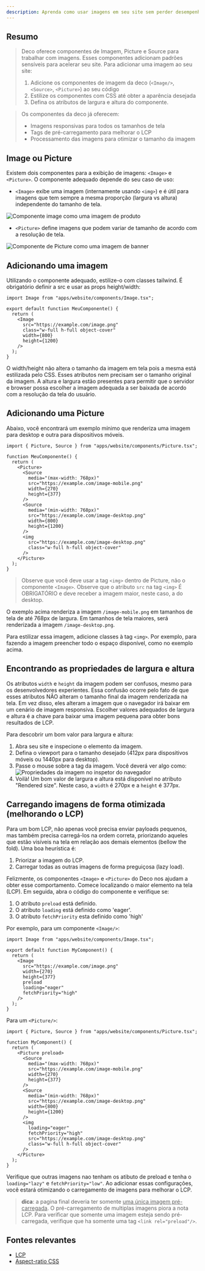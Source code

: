 ```yaml
---
description: Aprenda como usar imagens em seu site sem perder desempenho.
---
```


## Resumo

> Deco oferece componentes de Imagem, Picture e Source para trabalhar com
> imagens. Esses componentes adicionam padrões sensíveis para acelerar seu site.
> Para adicionar uma imagem ao seu site:
>
> 1. Adicione os componentes de imagem da deco (`<Image/>`, `<Source>`,
>    `<Picture>`) ao seu código
> 2. Estilize os componentes com CSS até obter a aparência desejada
> 3. Defina os atributos de largura e altura do componente.

> Os componentes da deco já oferecem:
>
> - Imagens responsivas para todos os tamanhos de tela
> - Tags de pré-carregamento para melhorar o LCP
> - Processamento das imagens para otimizar o tamanho da imagem

## Image ou Picture

Existem dois componentes para a exibição de imagens: `<Image>` e `<Picture>`. O
componente adequado depende do seu caso de uso:

- `<Image>` exibe uma imagem (internamente usando `<img>`) e é útil para imagens
  que tem sempre a mesma proporção (largura vs altura) independente do tamanho
  de tela.

<img alt="Componente image como uma imagem de produto" src="/docs/image-aspect-ratio.png">

- `<Picture>` define imagens que podem variar de tamanho de acordo com a
  resolução de tela.

<img alt="Componente de Picture como uma imagem de banner" src="/docs/picture-aspect-ratio.png">

## Adicionando uma imagem

Utilizando o componente adequado, estilize-o com classes tailwind. É obrigatório
definir a src e usar as props height/width:

```tsx
import Image from "apps/website/components/Image.tsx";

export default function MeuComponente() {
  return (
    <Image
      src="https://example.com/image.png"
      class="w-full h-full object-cover"
      width={800}
      height={1200}
    />
  );
}
```

O width/height não altera o tamanho da imagem em tela pois a mesma está
estilizada pelo CSS. Esses atributos nem precisam ser o tamanho original da
imagem. A altura e largura estão presentes para permitir que o servidor e
browser possa escolher a imagem adequada a ser baixada de acordo com a resolução
da tela do usuário.

## Adicionando uma Picture

Abaixo, você encontrará um exemplo mínimo que renderiza uma imagem para desktop
e outra para dispositivos móveis.

```tsx
import { Picture, Source } from "apps/website/components/Picture.tsx";

function MeuComponente() {
  return (
    <Picture>
      <Source
        media="(max-width: 768px)"
        src="https://example.com/image-mobile.png"
        width={270}
        height={377}
      />
      <Source
        media="(min-width: 768px)"
        src="https://example.com/image-desktop.png"
        width={800}
        height={1200}
      />
      <img
        src="https://example.com/image-desktop.png"
        class="w-full h-full object-cover"
      />
    </Picture>
  );
}
```

> Observe que você deve usar a tag `<img>` dentro de Picture, não o componente
> `<Image>`. Observe que o atributo `src` na tag `<img>` É OBRIGATÓRIO e deve
> receber a imagem maior, neste caso, a do desktop.

O exemplo acima renderiza a imagem `/image-mobile.png` em tamanhos de tela de
até 768px de largura. Em tamanhos de tela maiores, será renderizada a imagem
`/image-desktop.png`.

Para estilizar essa imagem, adicione classes à tag `<img>`. Por exemplo, para
fazendo a imagem preencher todo o espaço disponível, como no exemplo acima.

## Encontrando as propriedades de largura e altura

Os atributos `width` e `height` da imagem podem ser confusos, mesmo para os
desenvolvedores experientes. Essa confusão ocorre pelo fato de que esses
atributos NÃO alteram o tamanho final da imagem renderizada na tela. Em vez
disso, eles alteram a imagem que o navegador irá baixar em um cenário de imagem
responsiva. Escolher valores adequados de largura e altura é a chave para baixar
uma imagem pequena para obter bons resultados de LCP.

Para descobrir um bom valor para largura e altura:

1. Abra seu site e inspecione o elemento da imagem.
2. Defina o viewport para o tamanho desejado (412px para dispositivos móveis ou
   1440px para desktop).
3. Passe o mouse sobre a tag da imagem. Você deverá ver algo como:
   <img alt="Propriedades da imagem no inspetor do navegador" src="/docs/width-attribute.png" />
4. Voilà! Um bom valor de largura e altura está disponível no atributo "Rendered
   size". Neste caso, a `width` é 270px e a `height` é 377px.

## Carregando imagens de forma otimizada (melhorando o LCP)

Para um bom LCP, não apenas você precisa enviar payloads pequenos, mas também
precisa carregá-los na ordem correta, priorizando aqueles que estão visíveis na
tela em relação aos demais elementos (bellow the fold). Uma boa heurística é:

1. Priorizar a imagem do LCP.
2. Carregar todas as outras imagens de forma preguiçosa (lazy load).

Felizmente, os componentes `<Image>` e `<Picture>` do Deco nos ajudam a obter
esse comportamento. Comece localizando o maior elemento na tela (LCP). Em
seguida, abra o código do componente e verifique se:

1. O atributo `preload` está definido.
2. O atributo `loading` está definido como 'eager'.
3. O atributo `fetchPriority` esta definido como 'high'

Por exemplo, para um componente `<Image/>`:

```tsx
import Image from "apps/website/components/Image.tsx";

export default function MyComponent() {
  return (
    <Image
      src="https://example.com/image.png"
      width={270}
      height={377}
      preload
      loading="eager"
      fetchPriority="high"
    />
  );
}
```

Para um `<Picture/>`:

```tsx
import { Picture, Source } from "apps/website/components/Picture.tsx";

function MyComponent() {
  return (
    <Picture preload>
      <Source
        media="(max-width: 768px)"
        src="https://example.com/image-mobile.png"
        width={270}
        height={377}
      />
      <Source
        media="(min-width: 768px)"
        src="https://example.com/image-desktop.png"
        width={800}
        height={1200}
      />
      <img
        loading="eager"
        fetchPriority="high"
        src="https://example.com/image-desktop.png"
        class="w-full h-full object-cover"
      />
    </Picture>
  );
}
```

Verifique que outras imagens nao tenham os atibuto de preload e tenha o
`loading="lazy"` e `fetchPriority="low"`. Ao adicionar essas configurações, você
estará otimizando o carregamento de imagens para melhorar o LCP.

> **dica**: a pagina final deveria ter somente <u>uma única imagem
> pré-carregada</u>. O pré-carregamento de multiplas imagens piora a nota LCP.
> Para verificar que somente uma imagem esteja sendo pré-carregada, verifique
> que ha somente uma tag `<link rel="preload"/>`.

## Fontes relevantes

- [LCP](https://web.dev/lcp/)
- [Aspect-ratio CSS](https://www.w3schools.com/cssref/css_pr_aspect-ratio.php)
